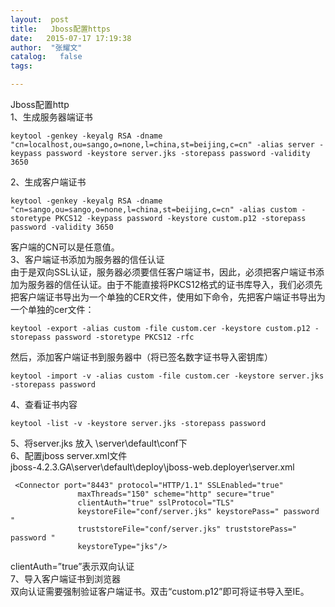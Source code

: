```yaml
---
layout:  post
title:   Jboss配置https
date:   2015-07-17 17:19:38
author:  "张耀文"
catalog:   false
tags:

---
```

Jboss配置http  
1、生成服务器端证书

    
    
    keytool -genkey -keyalg RSA -dname "cn=localhost,ou=sango,o=none,l=china,st=beijing,c=cn" -alias server -keypass password -keystore server.jks -storepass password -validity 3650

2、生成客户端证书

    
    
    keytool -genkey -keyalg RSA -dname "cn=sango,ou=sango,o=none,l=china,st=beijing,c=cn" -alias custom -storetype PKCS12 -keypass password -keystore custom.p12 -storepass password -validity 3650

客户端的CN可以是任意值。  
3、客户端证书添加为服务器的信任认证  
由于是双向SSL认证，服务器必须要信任客户端证书，因此，必须把客户端证书添加为服务器的信任认证。由于不能直接将PKCS12格式的证书库导入，我们必须先把客户端证书导出为一个单独的CER文件，使用如下命令，先把客户端证书导出为一个单独的cer文件：

    
    
    keytool -export -alias custom -file custom.cer -keystore custom.p12 -storepass password -storetype PKCS12 -rfc

然后，添加客户端证书到服务器中（将已签名数字证书导入密钥库）

    
    
    keytool -import -v -alias custom -file custom.cer -keystore server.jks -storepass password

4、查看证书内容

    
    
    keytool -list -v -keystore server.jks -storepass password

5、将server.jks 放入 \server\default\conf下  
6、配置jboss server.xml文件  
jboss-4.2.3.GA\server\default\deploy\jboss-web.deployer\server.xml

    
    
     <Connector port="8443" protocol="HTTP/1.1" SSLEnabled="true"
                   maxThreads="150" scheme="http" secure="true"
                   clientAuth="true" sslProtocol="TLS" 
                   keystoreFile="conf/server.jks" keystorePass=" password "
                   truststoreFile="conf/server.jks" truststorePass=" password "
                   keystoreType="jks"/>

clientAuth=”true”表示双向认证  
7、导入客户端证书到浏览器  
双向认证需要强制验证客户端证书。双击“custom.p12”即可将证书导入至IE。

